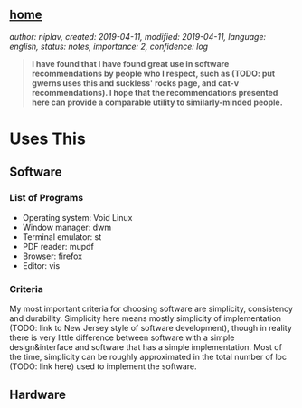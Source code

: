 [home](./index.md)
------------------

*author: niplav, created: 2019-04-11, modified: 2019-04-11, language: english, status: notes, importance: 2, confidence: log*

> __I have found that I have found great use in software recommendations by
> people who I respect, such as (TODO: put gwerns uses this and suckless'
> rocks page, and cat-v recommendations). I hope that the recommendations
> presented here can provide a comparable utility to similarly-minded
> people.__

Uses This
=========

Software
--------

### List of Programs

* Operating system: Void Linux
* Window manager: dwm
* Terminal emulator: st
* PDF reader: mupdf
* Browser: firefox
* Editor: vis

### Criteria

My most important criteria for choosing software are simplicity,
consistency and durability.  Simplicity here means mostly simplicity
of implementation (TODO: link to New Jersey style of software
development), though in reality there is very little difference between
software with a simple design&interface and software that has a simple
implementation. Most of the time, simplicity can be roughly approximated
in the total number of loc (TODO: link here) used to implement the
software.

Hardware
--------
